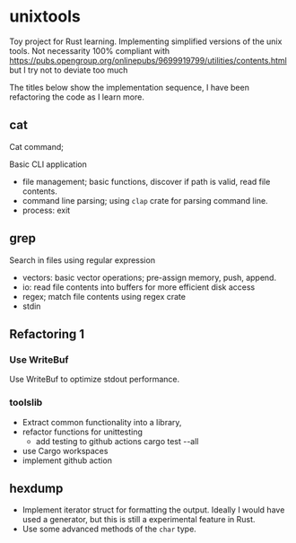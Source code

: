 # unixtools

Toy project for Rust learning. Implementing simplified versions of the unix tools. Not necessarity 100% compliant with https://pubs.opengroup.org/onlinepubs/9699919799/utilities/contents.html but I try not to deviate too much

The titles below show the implementation sequence, I have been refactoring the code as I learn more.

## cat

Cat command;

  Basic CLI application

- file management; basic functions, discover if path is valid, read file contents.
- command line parsing; using `clap` crate for parsing command line.
- process: exit

## grep

  Search in files using regular expression

- vectors: basic vector operations; pre-assign memory, push, append.
- io: read file contents into buffers for more efficient disk access
- regex; match file contents using regex crate
- stdin



## Refactoring 1

### Use WriteBuf

Use WriteBuf to optimize stdout performance.

### toolslib

- Extract common functionality into a library,
- refactor functions for unittesting
   + add testing to github actions cargo test --all
- use Cargo workspaces
- implement github action

## hexdump

- Implement iterator struct for formatting the output. Ideally I would have used a generator, but this is still a experimental feature in Rust.
- Use some advanced methods of the `char` type.
